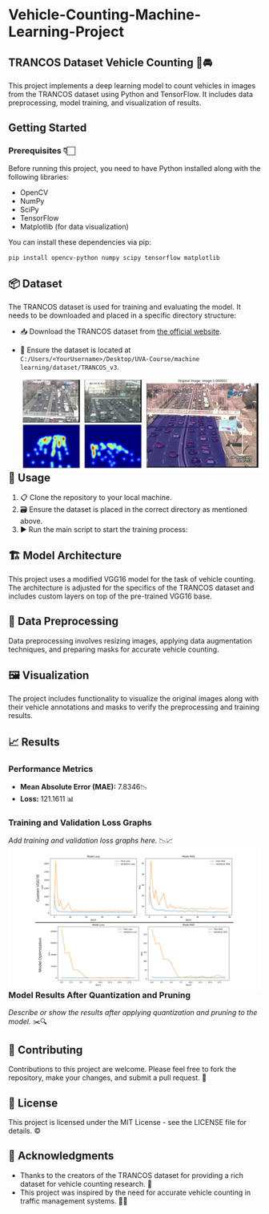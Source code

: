 # Vehicle-Counting-Machine-Learning-Project

## TRANCOS Dataset Vehicle Counting 🚦🚘

This project implements a deep learning model to count vehicles in images from the TRANCOS dataset using Python and TensorFlow. It includes data preprocessing, model training, and visualization of results.

## Getting Started

### Prerequisites 👇🏻

Before running this project, you need to have Python installed along with the following libraries:
- OpenCV
- NumPy
- SciPy
- TensorFlow
- Matplotlib (for data visualization)

You can install these dependencies via pip:

```bash
pip install opencv-python numpy scipy tensorflow matplotlib
```

## 📦 Dataset
The TRANCOS dataset is used for training and evaluating the model. It needs to be downloaded and placed in a specific directory structure:
- 📥 Download the TRANCOS dataset from [the official website](http://agamenon.tsc.uah.es/Personales/rlopez/data/trancos/).
- 📁 Ensure the dataset is located at `C:/Users/<YourUsername>/Desktop/UVA-Course/machine learning/dataset/TRANCOS_v3`.

  <img src="images/17.png"
     alt="Markdown Monster icon"
     style="float: left; margin-right: 10px;" />

## 🚀 Usage
1. 📋 Clone the repository to your local machine.
2. 🗃️ Ensure the dataset is placed in the correct directory as mentioned above.
3. ▶️ Run the main script to start the training process:

## 🏗️ Model Architecture
This project uses a modified VGG16 model for the task of vehicle counting. The architecture is adjusted for the specifics of the TRANCOS dataset and includes custom layers on top of the pre-trained VGG16 base.

## 🔄 Data Preprocessing
Data preprocessing involves resizing images, applying data augmentation techniques, and preparing masks for accurate vehicle counting.

## 🖼️ Visualization
The project includes functionality to visualize the original images along with their vehicle annotations and masks to verify the preprocessing and training results.

## 📈 Results

### Performance Metrics
- **Mean Absolute Error (MAE):**  7.8346📉
- **Loss:** 121.1611  📊

### Training and Validation Loss Graphs
_Add training and validation loss graphs here._ 📉📈
<img src="images/18.png"
     alt="Markdown Monster icon"
     style="float: left; margin-right: 10px;" />

### Model Results After Quantization and Pruning
_Describe or show the results after applying quantization and pruning to the model._ ✂️🔍

## 👥 Contributing
Contributions to this project are welcome. Please feel free to fork the repository, make your changes, and submit a pull request. 🤝

## 📜 License
This project is licensed under the MIT License - see the LICENSE file for details. ©️

## 🙏 Acknowledgments
- Thanks to the creators of the TRANCOS dataset for providing a rich dataset for vehicle counting research. 🎉
- This project was inspired by the need for accurate vehicle counting in traffic management systems. 🚗🚦
